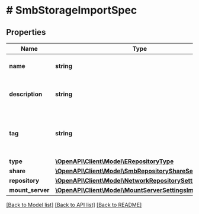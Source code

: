 # # SmbStorageImportSpec

## Properties

Name | Type | Description | Notes
------------ | ------------- | ------------- | -------------
**name** | **string** | Name of the backup repository. |
**description** | **string** | Description of the backup repository. |
**tag** | **string** | VMware vSphere tag assigned to the backup repository. |
**type** | [**\OpenAPI\Client\Model\ERepositoryType**](ERepositoryType.md) |  |
**share** | [**\OpenAPI\Client\Model\SmbRepositoryShareSettingsSpec**](SmbRepositoryShareSettingsSpec.md) |  |
**repository** | [**\OpenAPI\Client\Model\NetworkRepositorySettingsModel**](NetworkRepositorySettingsModel.md) |  |
**mount_server** | [**\OpenAPI\Client\Model\MountServerSettingsImportSpec**](MountServerSettingsImportSpec.md) |  |

[[Back to Model list]](../../README.md#models) [[Back to API list]](../../README.md#endpoints) [[Back to README]](../../README.md)

